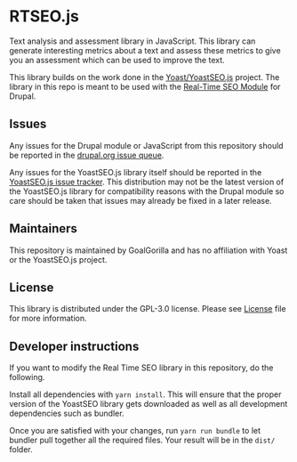 # RTSEO.js

Text analysis and assessment library in JavaScript. This library can generate
interesting metrics about a text and assess these metrics to give you an
assessment which can be used to improve the text.

This library builds on the work done in the [Yoast/YoastSEO.js](https://github.com/Yoast/YoastSEO.js)
project. The library in this repo is meant to be used with the
[Real-Time SEO Module](https://www.drupal.org/project/yoast_seo) for Drupal.

## Issues

Any issues for the Drupal module or JavaScript from this repository should be
reported in the [drupal.org issue queue](https://www.drupal.org/project/issues/yoast_seo).

Any issues for the YoastSEO.js library itself should be reported in the
[YoastSEO.js issue tracker](https://github.com/Yoast/YoastSEO.js/issues).
This distribution may not be the latest version of the YoastSEO.js library for
compatibility reasons with the Drupal module so care should be taken that issues
may already be fixed in a later release.

## Maintainers

This repository is maintained by GoalGorilla and has no affiliation with Yoast
or the YoastSEO.js project.

## License

This library is distributed under the GPL-3.0 license.
Please see [License](LICENSE) file for more information.

## Developer instructions

If you want to modify the Real Time SEO library in this repository, do the
following.

Install all dependencies with `yarn install`. This will ensure that the proper
version of the YoastSEO library gets downloaded as well as all development
dependencies such as bundler.

Once you are satisfied with your changes, run `yarn run bundle` to let bundler
pull together all the required files. Your result will be in the `dist/` folder.
